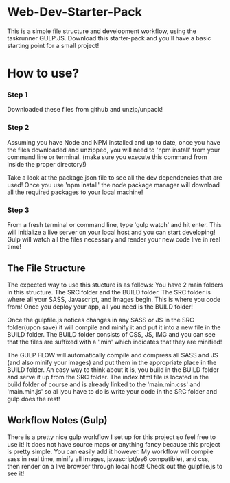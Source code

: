 # Web-Dev-Starter-Pack
This is a simple file structure and development workflow, using the taskrunner GULP.JS. Download this starter-pack and you'll have a basic starting point for a small project!

# How to use?

### Step 1
Downloaded these files from github and unzip/unpack!

### Step 2
Assuming you have Node and NPM installed and up to date, once you have the files downloaded and unzipped, you will need to 'npm install' from your command line or terminal. (make sure you execute this command from inside the proper directory!)

Take a look at the package.json file to see all the dev dependencies that are used! Once you use 'npm install' the node package manager will download all the required packages to your local machine!

### Step 3
From a fresh terminal or command line, type 'gulp watch' and hit enter. This will initialize a live server on your local host and you can start developing! Gulp will watch all the files necessary and render your new code live in real time!

## The File Structure
The expected way to use this stucture is as follows: You have 2 main folders in this structure. The SRC folder and the BUILD folder. The SRC folder is where all your SASS, Javascript, and Images begin. This is where you code from!  Once you deploy your app, all you need is the BUILD folder!

Once the gulpfile.js notices changes in any SASS or JS in the SRC folder(upon save) it will compile and minify it and put it into a new file in the BUILD folder. The BUILD folder consists of CSS, JS, IMG and you can see that the files are suffixed with a '.min' which indicates that they are minified! 

The GULP FLOW will automatically compile and compress all SASS and JS (and also minify your images) and put them in the appropriate place in the BUILD folder. An easy way to think about it is, you build in the BUILD folder and serve it up from the SRC folder. The index.html file is located in the build folder of course and is already linked to the 'main.min.css' and 'main.min.js' so al lyou have to do is write your code in the SRC folder and gulp does the rest! 

## Workflow Notes (Gulp)
There is a pretty nice gulp workflow I set up for this project so feel free to use it! It does not have source maps or anything fancy because this project is pretty simple. You can easily add it however. My workflow will compile sass in real time, minify all images, javascript(es6 compatible), and css, then render on a live browser through local host! Check out the gulpfile.js to see it!